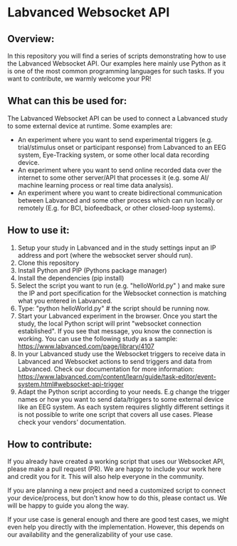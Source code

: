 # Labvanced Websocket API

## Overview:
In this repository you will find a series of scripts demonstrating how to use the Labvanced Websocket API. Our examples here mainly use Python as it is one of the most common programming languages for such tasks. If you want to contribute, we warmly welcome your PR!

## What can this be used for:
The Labvanced Websocket API can be used to connect a Labvanced study to some external device at runtime. Some examples are:
 - An experiment where you want to send experimental triggers (e.g. trial/stimulus onset or participant response) from Labvanced to an EEG system, Eye-Tracking system, or some other local data recording device. 
 - An experiment where you want to send online recorded data over the internet to some other server/API that processes it (e.g. some AI/ machine learning process or real time data analysis).
 - An experiment where you want to create bidirectional communication between Labvanced and some other process which can run locally or remotely (E.g. for BCI, biofeedback, or other closed-loop systems). 
 
 
## How to use it:
 1. Setup your study in Labvanced and in the study settings input an IP address and port (where the websocket server should run).
 2. Clone this repository
 3. Install Python and PIP (Pythons package manager)
 4. Install the dependencies (pip install)
 5. Select the script you want to run (e.g. "helloWorld.py" ) and make sure the IP and port specification for the Websocket connection is matching what you entered in Labvanced.
 6. Type: "python helloWorld.py" # the script should be running now.
 7. Start your Labvanced experiment in the browser. Once you start the study, the local Python script will print "websocket connection established". If you see that message, you know the connection is working. You can use the following study as a sample: https://www.labvanced.com/page/library/4107    
 8. In your Labvanced study use the Websocket triggers to receive data in Labvanced and Websocket actions to send triggers and data from Labvanced. Check our documentation for more information: https://www.labvanced.com/content/learn/guide/task-editor/event-system.html#websocket-api-trigger
 9. Adapt the Python script according to your needs. E.g change the trigger names or how you want to send data/triggers to some external device like an EEG system. As each system requires slightly different settings it is not possible to write one script that covers all use cases. Please check your vendors' documentation. 


## How to contribute:
If you already have created a working script that uses our Websocket API, please make a pull request (PR). We are happy to include your work here and credit you for it. This will also help everyone in the community.

If you are planning a new project and need a customized script to connect your device/process, but don't know how to do this, please contact us. We will be happy to guide you along the way.

If your use case is general enough and there are good test cases, we might even help you directly with the implementation. However, this depends on our availability and the generalizability of your use case.


